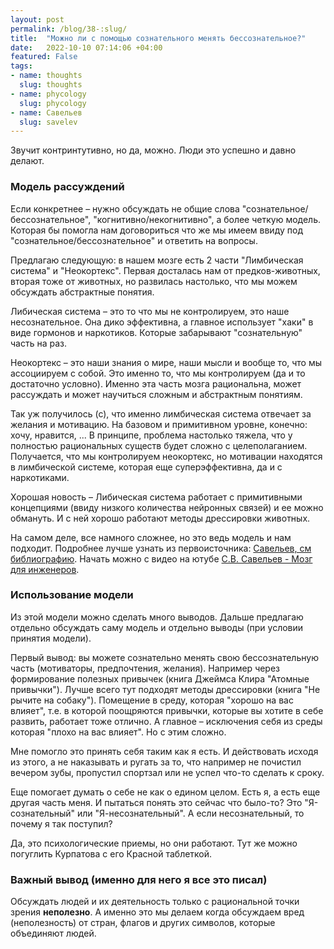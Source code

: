 ```yaml
---
layout: post
permalink: /blog/38-:slug/
title:  "Можно ли с помощью сознательного менять бессознательное?"
date:   2022-10-10 07:14:06 +04:00
featured: False
tags: 
- name: thoughts
  slug: thoughts
- name: phycology
  slug: phycology
- name: Савельев
  slug: savelev
---
```


Звучит контринтутивно, но да, можно. Люди это успешно и давно делают.

### Модель рассуждений

Если конкретнее – нужно обсуждать не общие слова "сознательное/бессознательное", "когнитивно/некогнитивно", а более четкую модель. Которая бы помогла нам договориться что же мы имеем ввиду под "сознательное/бессознательное" и ответить на вопросы.

Предлагаю следующую: в нашем мозге есть 2 части "Лимбическая система" и "Неокортекс". Первая досталась нам от предков-животных, вторая тоже от животных, но развилась настолько, что мы можем обсуждать абстрактные понятия.

Либическая система – это то что мы не контролируем, это наше несознательное. Она дико эффективна, а главное использует "хаки" в виде гормонов и наркотиков. Которые забарывают "сознательную" часть на раз.

Неокортекс – это наши знания о мире, наши мысли и вообще то, что мы ассоциируем с собой. Это именно то, что мы контролируем (да и то достаточно условно). Именно эта часть мозга рациональна, может рассуждать и может научиться сложным и абстрактным понятиям.

Так уж получилось (с), что именно лимбическая система отвечает за желания и мотивацию. На базовом и примитивном уровне, конечно: хочу, нравится, ... В принципе, проблема настолько тяжела, что у полностью рациональных существ будет сложно с целеполаганием. Получается, что мы контролируем неокортекс, но мотивации находятся в лимбической системе, которая еще суперэффективна, да и с наркотиками. 

Хорошая новость – Либическая система работает с примитивными концепциями (ввиду низкого количества нейронных связей) и ее можно обмануть. И с ней хорошо работают методы дрессировки животных.

На самом деле, все намного сложнее, но это ведь модель и нам подходит. Подробнее лучше узнать из первоисточника: [Савельев, см библиографию](https://ru.wikipedia.org/wiki/%D0%A1%D0%B0%D0%B2%D0%B5%D0%BB%D1%8C%D0%B5%D0%B2,_%D0%A1%D0%B5%D1%80%D0%B3%D0%B5%D0%B9_%D0%92%D1%8F%D1%87%D0%B5%D1%81%D0%BB%D0%B0%D0%B2%D0%BE%D0%B2%D0%B8%D1%87). Начать можно с видео на ютубе [С.В. Савельев - Мозг для инженеров](https://www.youtube.com/watch?v=MN4cZ4GtjWA&themeRefresh=1).

### Использование модели
Из этой модели можно сделать много выводов. Дальше предлагаю отдельно обсуждать саму модель и отдельно выводы (при условии принятия модели).

Первый вывод: вы можете сознательно менять свою бессознательную часть (мотиваторы, предпочтения, желания). Например через формирование полезных привычек (книга Джеймса Клира "Атомные привычки"). Лучше всего тут подходят методы дрессировки (книга "Не рычите на собаку"). Помещение в среду, которая "хорошо на вас влияет", т.е. в которой поощряются привычки, которые вы хотите в себе развить, работает тоже отлично. А главное – исключения себя из среды которая "плохо на вас влияет". Но с этим сложно.

Мне помогло это принять себя таким как я есть. И действовать исходя из этого, а не наказывать и ругать за то, что например не почистил вечером зубы, пропустил спортзал или не успел что-то сделать к сроку.

Еще помогает думать о себе не как о едином целом. Есть я, а есть еще другая часть меня. И пытаться понять это сейчас что было-то? Это "Я-сознательный" или "Я-несознательный". А если несознательный, то почему я так поступил?

Да, это психологические приемы, но они работают. Тут же можно погуглить Курпатова с его Красной таблеткой.

### Важный вывод (именно для него я все это писал)
Обсуждать людей и их деятельность только с рациональной точки зрения **неполезно**. А именно это мы делаем когда обсуждаем вред (неполезность) от стран, флагов и других символов, которые объединяют людей.
